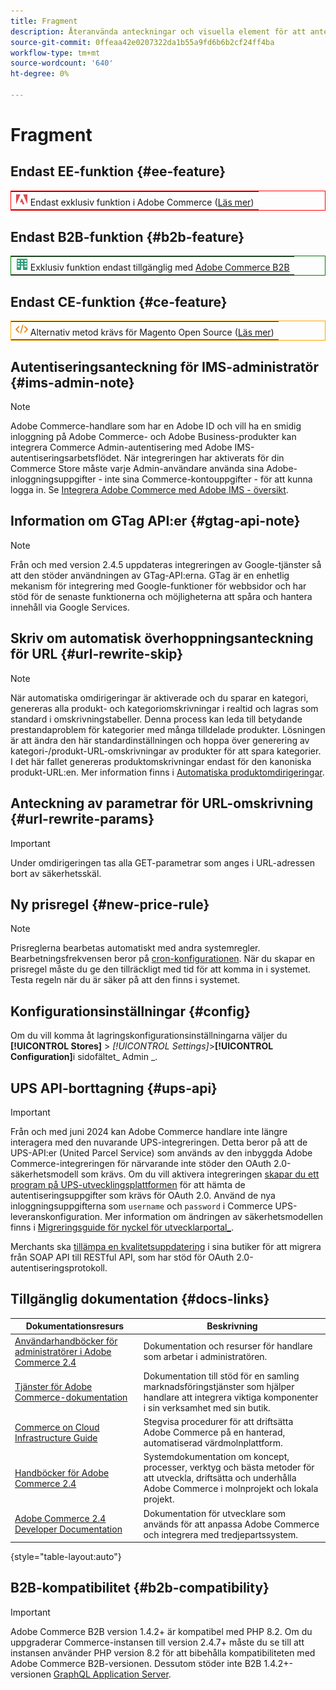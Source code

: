```yaml
---
title: Fragment
description: Återanvända anteckningar och visuella element för att anteckna en funktion eller sida som gäller en viss utgåva
source-git-commit: 0ffeaa42e0207322da1b55a9fd6b6b2cf24ff4ba
workflow-type: tm+mt
source-wordcount: '640'
ht-degree: 0%

---
```


# Fragment

## Endast EE-funktion {#ee-feature}

<table style="border:1px solid red">
<tr><td><img alt="Funktionen Adobe Commerce" src="../assets/adobe-logo.svg" width="20" height="20" /> Endast exklusiv funktion i Adobe Commerce (<a href="https://experienceleague.adobe.com/docs/commerce-admin/user-guides/home.html?lang=sv-SE#product-editions">Läs mer</a>)</td></tr>
</table>

## Endast B2B-funktion {#b2b-feature}

<table style="border:1px solid green">
<tr><td><img alt="Adobe Commerce B2B-funktion" src="../assets/b2b.svg" width="20" height="20" /> Exklusiv funktion endast tillgänglig med <a href="https://experienceleague.adobe.com/docs/commerce-admin/b2b/introduction.html?lang=sv-SE">Adobe Commerce B2B</a></td></tr>
</table>

## Endast CE-funktion {#ce-feature}

<table style="border:1px solid orange">
<tr><td><img alt="Funktionen Magento Open Source" src="../assets/open-source.svg" width="20" height="20" /> Alternativ metod krävs för Magento Open Source (<a href="https://experienceleague.adobe.com/docs/commerce-admin/user-guides/home.html?lang=sv-SE#product-editions">Läs mer</a>)</td></tr>
</table>

## Autentiseringsanteckning för IMS-administratör {#ims-admin-note}

>[!NOTE]
>
>Adobe Commerce-handlare som har en Adobe ID och vill ha en smidig inloggning på Adobe Commerce- och Adobe Business-produkter kan integrera Commerce Admin-autentisering med Adobe IMS-autentiseringsarbetsflödet. När integreringen har aktiverats för din Commerce Store måste varje Admin-användare använda sina Adobe-inloggningsuppgifter - inte sina Commerce-kontouppgifter - för att kunna logga in. Se [Integrera Adobe Commerce med Adobe IMS - översikt](/help/getting-started/adobe-ims-integration-overview.md).

## Information om GTag API:er {#gtag-api-note}

>[!NOTE]
>
>Från och med version 2.4.5 uppdateras integreringen av Google-tjänster så att den stöder användningen av GTag-API:erna. GTag är en enhetlig mekanism för integrering med Google-funktioner för webbsidor och har stöd för de senaste funktionerna och möjligheterna att spåra och hantera innehåll via Google Services.

## Skriv om automatisk överhoppningsanteckning för URL {#url-rewrite-skip}

>[!NOTE]
>
>När automatiska omdirigeringar är aktiverade och du sparar en kategori, genereras alla produkt- och kategoriomskrivningar i realtid och lagras som standard i omskrivningstabeller. Denna process kan leda till betydande prestandaproblem för kategorier med många tilldelade produkter. Lösningen är att ändra den här standardinställningen och hoppa över generering av kategori-/produkt-URL-omskrivningar av produkter för att spara kategorier. I det här fallet genereras produktomskrivningar endast för den kanoniska produkt-URL:en. Mer information finns i [Automatiska produktomdirigeringar](/help/merchandising-promotions/url-redirect-product-automatic.md).

## Anteckning av parametrar för URL-omskrivning {#url-rewrite-params}

>[!IMPORTANT]
>
>Under omdirigeringen tas alla GET-parametrar som anges i URL-adressen bort av säkerhetsskäl.

## Ny prisregel {#new-price-rule}

>[!NOTE]
>
>Prisreglerna bearbetas automatiskt med andra systemregler. Bearbetningsfrekvensen beror på [cron-konfigurationen](https://experienceleague.adobe.com/docs/commerce-operations/configuration-guide/cli/configure-cron-jobs.html?lang=sv-SE). När du skapar en prisregel måste du ge den tillräckligt med tid för att komma in i systemet. Testa regeln när du är säker på att den finns i systemet.

## Konfigurationsinställningar {#config}

Om du vill komma åt lagringskonfigurationsinställningarna väljer du **[!UICONTROL Stores]** > _[!UICONTROL Settings]_>**[!UICONTROL Configuration]**&#x200B;i sidofältet_ Admin _.

## UPS API-borttagning {#ups-api}

>[!IMPORTANT]
>
>Från och med juni 2024 kan Adobe Commerce handlare inte längre interagera med den nuvarande UPS-integreringen. Detta beror på att de UPS-API:er (United Parcel Service) som används av den inbyggda Adobe Commerce-integreringen för närvarande inte stöder den OAuth 2.0-säkerhetsmodell som krävs. Om du vill aktivera integreringen [skapar du ett program på UPS-utvecklingsplattformen](https://developer.ups.com/get-started) för att hämta de autentiseringsuppgifter som krävs för OAuth 2.0. Använd de nya inloggningsuppgifterna som `username` och `password` i Commerce UPS-leveranskonfiguration. Mer information om ändringen av säkerhetsmodellen finns i [Migreringsguide för nyckel för utvecklarportal_](https://developer.ups.com/oauth-developer-guide). <br/>
>
>Merchants ska [tillämpa en kvalitetsuppdatering](https://experienceleague.adobe.com/docs/commerce-knowledge-base/kb/troubleshooting/known-issues-patches-attached/ups-shipping-method-integration-migration-from-soap-to-restful-api.html?lang=sv-SE) i sina butiker för att migrera från SOAP API till RESTful API, som har stöd för OAuth 2.0-autentiseringsprotokoll.


## Tillgänglig dokumentation {#docs-links}

| Dokumentationsresurs | Beskrivning |
|----------------------- | ----------- |
| [Användarhandböcker för administratörer i Adobe Commerce 2.4](../landing/home.md) | Dokumentation och resurser för handlare som arbetar i administratören. |
| [Tjänster för Adobe Commerce-dokumentation](https://experienceleague.adobe.com/docs/commerce/user-guides/home.html?lang=sv-SE) | Dokumentation till stöd för en samling marknadsföringstjänster som hjälper handlare att integrera viktiga komponenter i sin verksamhet med sin butik. |
| [Commerce on Cloud Infrastructure Guide](https://experienceleague.adobe.com/docs/commerce-cloud-service/user-guide/overview.html?lang=sv-SE) | Stegvisa procedurer för att driftsätta Adobe Commerce på en hanterad, automatiserad värdmolnplattform. |
| [Handböcker för Adobe Commerce 2.4](https://experienceleague.adobe.com/docs/commerce-operations/operational-guides/home.html?lang=sv-SE) | Systemdokumentation om koncept, processer, verktyg och bästa metoder för att utveckla, driftsätta och underhålla Adobe Commerce i molnprojekt och lokala projekt. |
| [Adobe Commerce 2.4 Developer Documentation](https://developer.adobe.com/commerce/docs) | Dokumentation för utvecklare som används för att anpassa Adobe Commerce och integrera med tredjepartssystem. |

{style="table-layout:auto"}

## B2B-kompatibilitet {#b2b-compatibility}

>[!IMPORTANT]
>
>Adobe Commerce B2B version 1.4.2+ är kompatibel med PHP 8.2. Om du uppgraderar Commerce-instansen till version 2.4.7+ måste du se till att instansen använder PHP version 8.2 för att bibehålla kompatibiliteten med Adobe Commerce B2B-versionen. Dessutom stöder inte B2B 1.4.2+-versionen [GraphQL Application Server](https://experienceleague.adobe.com/sv/docs/commerce-operations/performance-best-practices/concepts/application-server).

